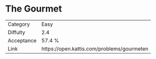 # The Gourmet

<table>
    <tr>
        <td>Category</td>
        <td>Easy</td>
    </tr>
    <tr>
        <td>Diffulty</td>
        <td>2.4</td>
    </tr>
    <tr>
        <td>Acceptance</td>
        <td>57.4 %</td>
    </tr>
    <tr>
        <td>Link</td>
        <td>https://open.kattis.com/problems/gourmeten</td>
    </tr>
</table>